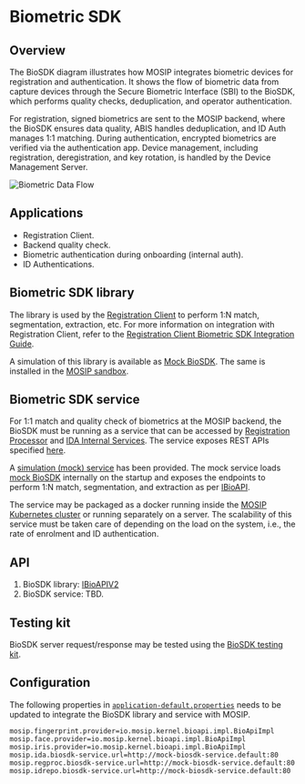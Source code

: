 # Biometric SDK

## Overview

The BioSDK diagram illustrates how MOSIP integrates biometric devices for registration and authentication. It shows the flow of biometric data from capture devices through the Secure Biometric Interface (SBI) to the BioSDK, which performs quality checks, deduplication, and operator authentication.&#x20;

For registration, signed biometrics are sent to the MOSIP backend, where the BioSDK ensures data quality, ABIS handles deduplication, and ID Auth manages 1:1 matching. During authentication, encrypted biometrics are verified via the authentication app. Device management, including registration, deregistration, and key rotation, is handled by the Device Management Server.

![Biometric Data Flow](../.gitbook/assets/sdk.png)

## Applications

* Registration Client.
* Backend quality check.
* Biometric authentication during onboarding (internal auth).
* ID Authentications.

## Biometric SDK library

The library is used by the [Registration Client](../modules/registration-client/) to perform 1:N match, segmentation, extraction, etc. For more information on integration with Registration Client, refer to the [Registration Client Biometric SDK Integration Guide](../registration-client-sdk-integration.md).

A simulation of this library is available as [Mock BioSDK](https://github.com/mosip/mosip-mock-services/tree/release-1.2.0/mock-sdk). The same is installed in the [MOSIP sandbox](../sandbox-details.md).

## Biometric SDK service

For 1:1 match and quality check of biometrics at the MOSIP backend, the BioSDK must be running as a service that can be accessed by [Registration Processor](../modules/registration-processor/) and [IDA Internal Services](../modules/id-authentication-services/#internal-services). The service exposes REST APIs specified [here](biometric-sdk.md#api).

A [simulation (mock) service](https://github.com/mosip/biosdk-services/tree/release-1.2.0) has been provided. The mock service loads [mock BioSDK](https://github.com/mosip/mosip-mock-services/tree/release-1.2.0/mock-sdk) internally on the startup and exposes the endpoints to perform 1:N match, segmentation, and extraction as per [IBioAPI](https://github.com/mosip/commons/blob/release-1.2.0/kernel/kernel-biometrics-api/src/main/java/io/mosip/kernel/biometrics/spi/IBioApi.java).

The service may be packaged as a docker running inside the [MOSIP Kubernetes cluster](https://github.com/mosip/mosip-infra/blob/release-1.2.0/deployment/v3/cluster/README.md) or running separately on a server. The scalability of this service must be taken care of depending on the load on the system, i.e., the rate of enrolment and ID authentication.

## API

1. BioSDK library: [IBioAPIV2](https://github.com/mosip/bio-utils/blob/4a708ba24e9553dc187ecae468b07987744431c8/kernel-biometrics-api/src/main/java/io/mosip/kernel/biometrics/spi/IBioApiV2.java#L15)
2. BioSDK service: TBD.

## Testing kit

BioSDK server request/response may be tested using the [BioSDK testing kit](https://github.com/mosip/biosdk-testing-kit.git).

## Configuration

The following properties in [`application-default.properties`](biometric-sdk.md) needs to be updated to integrate the BioSDK library and service with MOSIP.

```properties
mosip.fingerprint.provider=io.mosip.kernel.bioapi.impl.BioApiImpl
mosip.face.provider=io.mosip.kernel.bioapi.impl.BioApiImpl
mosip.iris.provider=io.mosip.kernel.bioapi.impl.BioApiImpl
mosip.ida.biosdk-service.url=http://mock-biosdk-service.default:80
mosip.regproc.biosdk-service.url=http://mock-biosdk-service.default:80
mosip.idrepo.biosdk-service.url=http://mock-biosdk-service.default:80
```
